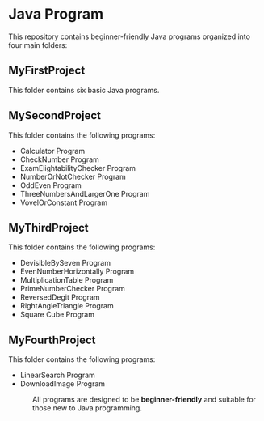 <h1>Java Program</h1>
This repository contains beginner-friendly Java programs organized into four main folders:

<h2>MyFirstProject</h2>
This folder contains six basic Java programs.

<h2>MySecondProject</h2>
This folder contains the following programs:
<ul>
<li>Calculator Program</li>
<li>CheckNumber Program</li>
<li>ExamElightabilityChecker Program</li>
<li>NumberOrNotChecker Program</li>
<li>OddEven Program</li>
<li>ThreeNumbersAndLargerOne Program</li>
<li>VovelOrConstant Program</li>
</ul>
<h2>MyThirdProject</h2>
This folder contains the following programs:
<ul>
<li>DevisibleBySeven Program</li>
<li>EvenNumberHorizontally Program</li>
<li>MultiplicationTable Program</li>
<li>PrimeNumberChecker Program</li>
<li>ReversedDegit Program</li>
<li>RightAngleTriangle Program</li>
<li>Square Cube Program</li>
</ul>
<h2>MyFourthProject</h2>
This folder contains the following programs:
<ul>
<li>LinearSearch Program</li>
<li>DownloadImage Program</li>
<ul>

All programs are designed to be <b>beginner-friendly</b> and suitable for those new to Java programming.
